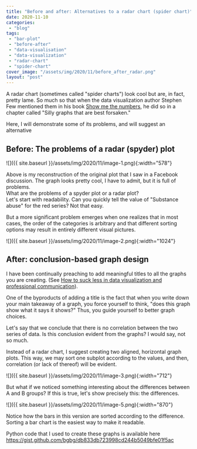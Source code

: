 ```yaml
---
title: "Before and after: Alternatives to a radar chart (spider chart)"
date: 2020-11-10
categories: 
 - "blog"
tags: 
 - "bar-plot"
 - "before-after"
 - "data-visualisation"
 - "data-visualization"
 - "radar-chart"
 - "spider-chart"
cover_image: "/assets/img/2020/11/before_after_radar.png"
layout: "post"
---
```


A radar chart (sometimes called "spider charts") look cool but are, in fact,  
pretty lame. So much so that when the data visualization author Stephen Few mentioned them in his book [Show me the numbers](https://www.amazon.com/Show-Me-Numbers-Designing-Enlighten/), he did so in a chapter called "Silly graphs that are best forsaken."

Here, I will demonstrate some of its problems, and will suggest an alternative

## Before: The problems of a radar (spyder) plot

![]({{ site.baseurl }}/assets/img/2020/11/image-1.png){:width="578"}

Above is my reconstruction of the original plot that I saw in a Facebook discussion. The graph looks pretty cool, I have to admit, but it is full of problems.  
What are the problems of a spyder plot or a radar plot?  
Let's start with readability. Can you quickly tell the value of "Substance abuse" for the red series? Not that easy.

But a more significant problem emerges when one realizes that in most cases, the order of the categories is arbitrary and that different sorting options may result in entirely different visual pictures.

![]({{ site.baseurl }}/assets/img/2020/11/image-2.png){:width="1024"}

## After: conclusion-based graph design

I have been continually preaching to add meaningful titles to all the graphs you are creating. (See [How to suck less in data visualization and professional communication](https://gorelik.net/2020/07/28/how-to-suck-less-in-data-visualization-and-professional-communication/)).

One of the byproducts of adding a title is the fact that when you write down your main takeaway of a graph, you force yourself to think, "does this graph show what it says it shows?" Thus, you guide yourself to better graph choices.

Let's say that we conclude that there is no correlation between the two series of data. Is this conclusion evident from the graphs? I would say, not so much.

Instead of a radar chart, I suggest creating two aligned, horizontal graph plots. This way, we may sort one subplot according to the values, and then, correlation (or lack of thereof) will be evident.

![]({{ site.baseurl }}/assets/img/2020/11/image-3.png){:width="712"}

But what if we noticed something interesting about the differences between A and B groups? If this is true, let's show precisely this: the differences.

![]({{ site.baseurl }}/assets/img/2020/11/image-5.png){:width="870"}

Notice how the bars in this version are sorted according to the difference. Sorting a bar chart is the easiest way to make it readable.

Python code that I used to create these graphs is available here <https://gist.github.com/bgbg/db833db723998cd244b5049bfe01f5ac>
